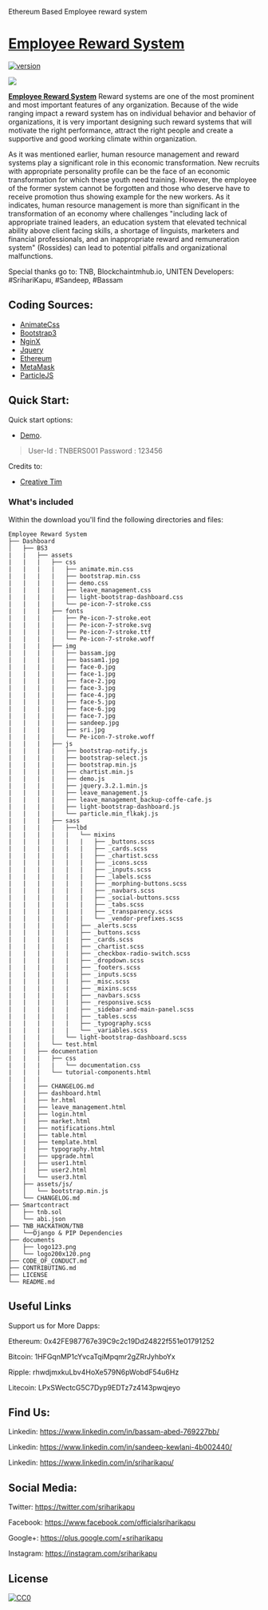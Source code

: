 Ethereum Based Employee reward system

# [Employee Reward System](http://tnb.sriharikapu.com/system.png)
[![version][version-badge]][CHANGELOG]

![](http://tnb.sriharikapu.com/system.png)

**[Employee Reward System](http://tnb.sriharikapu.com/system.png)** Reward systems are one of the most prominent and most important features of any organization. Because of the wide ranging impact a reward system has on individual behavior and behavior of organizations, it is very important designing such reward systems that will motivate the right performance, attract the right people and create a supportive and good working climate within organization.

As it was mentioned earlier, human resource management and reward systems play a significant role in this economic transformation. New recruits with appropriate personality profile can be the face of an economic transformation for which these youth need training. However, the employee of the former system cannot be forgotten and those who deserve have to receive promotion thus showing example for the new workers. As it indicates, human resource management is more than significant in the transformation of an economy where challenges "including lack of appropriate trained leaders, an education system that elevated technical ability above client facing skills, a shortage of linguists, marketers and financial professionals, and an inappropriate reward and remuneration system" (Rossides) can lead to potential pitfalls and organizational malfunctions.

Special thanks go to: TNB, Blockchaintmhub.io, UNITEN
Developers: #SrihariKapu, #Sandeep, #Bassam

## Coding Sources:

+ [AnimateCss](https://daneden.github.io/animate.css/)
+ [Bootstrap3](https://getbootstrap.com/)
+ [NginX](https://www.nginx.com/)
+ [Jquery](https://jquery.com/)
+ [Ethereum](https://ethereum.com/)
+ [MetaMask](https://metamask.io/)
+ [ParticleJS](https://vincentgarreau.com/particles.js/)
## Quick Start:

Quick start options:

+ [Demo](https://tnb.sriahrikapu.com).

>    User-Id  : TNBERS001
>    Password : 123456 

  
Credits to:

+ [Creative Tim](https://www.creative-tim.com/)


### What's included

Within the download you'll find the following directories and files:
```
Employee Reward System
├── Dashboard
│   ├── BS3
|   |   ├── assets
|   |   |   ├── css
|   |   |   |   ├── animate.min.css
|   |   |   |   ├── bootstrap.min.css
|   |   |   |   ├── demo.css
|   |   |   |   ├── leave_management.css
|   |   |   |   ├── light-bootstrap-dashboard.css
|   |   |   |   └── pe-icon-7-stroke.css
|   |   |   ├── fonts
|   |   |   |   ├── Pe-icon-7-stroke.eot
|   |   |   |   ├── Pe-icon-7-stroke.svg
|   |   |   |   ├── Pe-icon-7-stroke.ttf
|   |   |   |   └── Pe-icon-7-stroke.woff
|   |   |   ├── img
|   |   |   |   ├── bassam.jpg
|   |   |   |   ├── bassam1.jpg
|   |   |   |   ├── face-0.jpg
|   |   |   |   ├── face-1.jpg
|   |   |   |   ├── face-2.jpg
|   |   |   |   ├── face-3.jpg
|   |   |   |   ├── face-4.jpg
|   |   |   |   ├── face-5.jpg
|   |   |   |   ├── face-6.jpg
|   |   |   |   ├── face-7.jpg
|   |   |   |   ├── sandeep.jpg
|   |   |   |   ├── sri.jpg
|   |   |   |   └── Pe-icon-7-stroke.woff
|   |   |   ├── js
|   |   |   |   ├── bootstrap-notify.js
|   |   |   |   ├── bootstrap-select.js
|   |   |   |   ├── bootstrap.min.js
|   |   |   |   ├── chartist.min.js
|   |   |   |   ├── demo.js	
|   |   |   |   ├── jquery.3.2.1.min.js
|   |   |   |   ├── leave_management.js
|   |   |   |   ├── leave_management_backup-coffe-cafe.js
|   |   |   |   ├── light-bootstrap-dashboard.js
|   |   |   |   └── particle.min_flkakj.js
|   |   |   ├── sass
|   |   |   |   ├──lbd
|   |   |   |   |   └── mixins
|   |   |   |   |   |   ├── _buttons.scss
|   |   |   |   |   |   ├── _cards.scss
|   |   |   |   |   |   ├── _chartist.scss
|   |   |   |   |   |   ├── _icons.scss
|   |   |   |   |   |   ├── _inputs.scss
|   |   |   |   |   |   ├── _labels.scss
|   |   |   |   |   |   ├── _morphing-buttons.scss
|   |   |   |   |   |   ├── _navbars.scss
|   |   |   |   |   |   ├── _social-buttons.scss
|   |   |   |   |   |   ├── _tabs.scss
|   |   |   |   |   |   ├── _transparency.scss
|   |   |   |   |   |   └── _vendor-prefixes.scss
|   |   |   |   |   ├── _alerts.scss
|   |   |   |   |   ├── _buttons.scss
|   |   |   |   |   ├── _cards.scss
|   |   |   |   |   ├── _chartist.scss
|   |   |   |   |   ├── _checkbox-radio-switch.scss
|   |   |   |   |   ├── _dropdown.scss
|   |   |   |   |   ├── _footers.scss
|   |   |   |   |   ├── _inputs.scss
|   |   |   |   |   ├── _misc.scss
|   |   |   |   |   ├── _mixins.scss
|   |   |   |   |   ├── _navbars.scss
|   |   |   |   |   ├── _responsive.scss
|   |   |   |   |   ├── _sidebar-and-main-panel.scss
|   |   |   |   |   ├── _tables.scss
|   |   |   |   |   ├── _typography.scss
|   |   |   |   |   └── _variables.scss
|   |   |   |   └── light-bootstrap-dashboard.scss
|   |   |   └── test.html
|   |   ├── documentation
|   |   |   ├── css
|   |   |   |   └── documentation.css
|   |   |   └── tutorial-components.html
|   |   |
│   |   ├── CHANGELOG.md
│   |   ├── dashboard.html
│   |   ├── hr.html
│   |   ├── leave_management.html
│   |   ├── login.html
│   |   ├── market.html
│   |   ├── notifications.html
│   |   ├── table.html
│   |   ├── template.html
│   |   ├── typography.html
│   |   ├── upgrade.html
│   |   ├── user1.html
│   |   ├── user2.html
│   |   └── user3.html
│   ├── assets/js/
│   │   └── bootstrap.min.js
│   └── CHANGELOG.md   
├── Smartcontract
│   ├── tnb.sol
│   └── abi.json
├── TNB_HACKATHON/TNB
│   └──Django & PIP Dependencies
├── documents
│   ├── logo123.png
│   └── logo200x120.png
├── CODE_OF_CONDUCT.md
├── CONTRIBUTING.md
├── LICENSE
└── README.md

```

## Useful Links

Support us for More Dapps:

Ethereum: 0x42FE987767e39C9c2c19Dd24822f551e01791252

Bitcoin: 1HFGqnMP1cYvcaTqiMpqmr2gZRrJyhboYx

Ripple: rhwdjmxkuLbv4HoXe579N6pWobdF54u6Hz

Litecoin: LPxSWectcG5C7Dyp9EDTz7z4143pwqjeyo


## Find Us: 


Linkedin: <https://www.linkedin.com/in/bassam-abed-769227bb/>

Linkedin: <https://www.linkedin.com/in/sandeep-kewlani-4b002440/>

Linkedin: <https://www.linkedin.com/in/sriharikapu/>


## Social Media:

Twitter: <https://twitter.com/sriharikapu>

Facebook: <https://www.facebook.com/officialsriharikapu>

Google+: <https://plus.google.com/+sriharikapu>

Instagram: <https://instagram.com/sriharikapu>

[CHANGELOG]: ./CHANGELOG.md
[version-badge]: https://img.shields.io/badge/version-2.0.19.65-blue.svg



## License

[![CC0](https://i.creativecommons.org/p/zero/1.0/88x31.png)](https://creativecommons.org/publicdomain/zero/1.0/)
